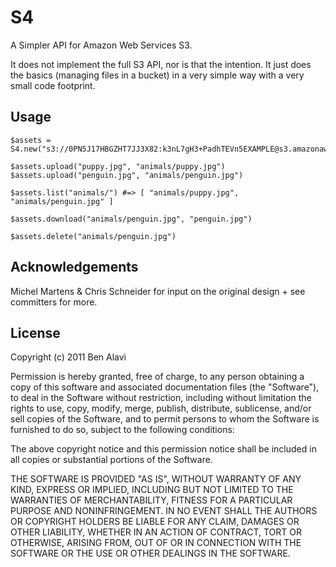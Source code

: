 S4
==

A Simpler API for Amazon Web Services S3.

It does not implement the full S3 API, nor is that the intention. It just does
the basics (managing files in a bucket) in a very simple way with a very small
code footprint.

Usage
-----

    $assets = S4.new("s3://0PN5J17HBGZHT7JJ3X82:k3nL7gH3+PadhTEVn5EXAMPLE@s3.amazonaws.com/assets.mysite.com")

    $assets.upload("puppy.jpg", "animals/puppy.jpg")
    $assets.upload("penguin.jpg", "animals/penguin.jpg")
    
    $assets.list("animals/") #=> [ "animals/puppy.jpg", "animals/penguin.jpg" ]
    
    $assets.download("animals/penguin.jpg", "penguin.jpg")
    
    $assets.delete("animals/penguin.jpg")

Acknowledgements
----------------

Michel Martens & Chris Schneider for input on the original design + see
committers for more.

License
-------

Copyright (c) 2011 Ben Alavi

Permission is hereby granted, free of charge, to any person
obtaining a copy of this software and associated documentation
files (the "Software"), to deal in the Software without
restriction, including without limitation the rights to use,
copy, modify, merge, publish, distribute, sublicense, and/or sell
copies of the Software, and to permit persons to whom the
Software is furnished to do so, subject to the following
conditions:

The above copyright notice and this permission notice shall be
included in all copies or substantial portions of the Software.

THE SOFTWARE IS PROVIDED "AS IS", WITHOUT WARRANTY OF ANY KIND,
EXPRESS OR IMPLIED, INCLUDING BUT NOT LIMITED TO THE WARRANTIES
OF MERCHANTABILITY, FITNESS FOR A PARTICULAR PURPOSE AND
NONINFRINGEMENT. IN NO EVENT SHALL THE AUTHORS OR COPYRIGHT
HOLDERS BE LIABLE FOR ANY CLAIM, DAMAGES OR OTHER LIABILITY,
WHETHER IN AN ACTION OF CONTRACT, TORT OR OTHERWISE, ARISING
FROM, OUT OF OR IN CONNECTION WITH THE SOFTWARE OR THE USE OR
OTHER DEALINGS IN THE SOFTWARE.
